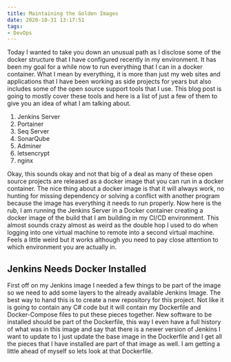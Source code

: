 ```yaml
---
title: Maintaining the Golden Images
date: 2020-10-31 13:17:51
tags:
- DevOps
---
```

Today I wanted to take you down an unusual path as I disclose some of the docker structure that I have configured recently in my environment.  It has been my goal for a while now to run everything that I can in a docker container.  What I mean by everything, it is more than just my web sites and applications that I have been working as side projects for years but also includes some of the open source support tools that I use.  This blog post is going to mostly cover these tools and here is a list of just a few of them to give you an idea of what I am talking about.
1. Jenkins Server
1. Portainer
1. Seq Server
1. SonarQube
1. Adminer
1. letsencrypt
1. nginx

Okay, this sounds okay and not that big of a deal as many of these open source projects are released as a docker image that you can run in a docker container.  The nice thing about a docker image is that it will always work, no hunting for missing dependency or solving a conflict with another program because the image has everything it needs to run properly.  Now here is the rub, I am running the Jenkins Server in a Docker container creating a docker image of the build that I am building in my CI/CD environment.  This almost sounds crazy almost as weird as the double hop I used to do when logging into one virtual machine to remote into a second virtual machine.  Feels a little weird but it works although you need to pay close attention to which environment you are actually in.

Jenkins Needs Docker Installed
------------------------------
First off on my Jenkins image I needed a few things to be part of the image so we need to add some layers to the already available Jenkins Image.  The best way to hand this is to create a new repository for this project.  Not like it is going to contain any C# code but it will contain my Dockerfile and Docker-Compose files to put these pieces together.  New software to be installed should be part of the Dockerfile, this way I even have a full history of what was in this image and say that there is a newer version of Jenkins I want to update to I just update the base image in the Dockerfile and I get all the pieces that I have installed are part of that image as well.  I am getting a little ahead of myself so lets look at that Dockerfile.
